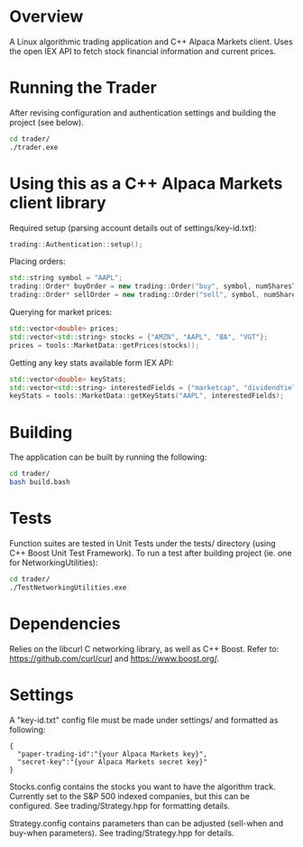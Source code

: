 # Overview
A Linux algorithmic trading application and C++ Alpaca Markets client.
Uses the open IEX API to fetch stock financial information and current prices.

# Running the Trader
After revising configuration and authentication settings and building the project (see below).
```bash
cd trader/
./trader.exe
```

# Using this as a C++ Alpaca Markets client library
Required setup (parsing account details out of settings/key-id.txt):
```C++
trading::Authentication::setup();
```
Placing orders:
```C++
std::string symbol = "AAPL";
trading::Order* buyOrder = new trading::Order("buy", symbol, numSharesToBuy);
trading::Order* sellOrder = new trading::Order("sell", symbol, numSharesToSell);
```
Querying for market prices:
```C++
std::vector<double> prices;
std::vector<std::string> stocks = {"AMZN", "AAPL", "BA", "VGT"};
prices = tools::MarketData::getPrices(stocks));
```
Getting any key stats available form IEX API:
```C++
std::vector<double> keyStats;
std::vector<std::string> interestedFields = {"marketcap", "dividendYield", "peRatioHigh"};
keyStats = tools::MarketData::getKeyStats("AAPL", interestedFields);
```

# Building
The application can be built by running the following:
```bash
cd trader/
bash build.bash
```

# Tests
Function suites are tested in Unit Tests under the tests/ directory (using C++ Boost Unit Test Framework).
To run a test after building project (ie. one for NetworkingUtilities):
```bash
cd trader/
./TestNetworkingUtilities.exe
```

# Dependencies
Relies on the libcurl C networking library, as well as C++ Boost.
Refer to: https://github.com/curl/curl and https://www.boost.org/.

# Settings
A "key-id.txt" config file must be made under settings/ and formatted as following:
```
{
  "paper-trading-id":"{your Alpaca Markets key}",
  "secret-key":"{your Alpaca Markets secret key}"
}
```
Stocks.config contains the stocks you want to have the algorithm track. 
Currently set to the S&P 500 indexed companies, but this can be configured.
See trading/Strategy.hpp for formatting details.

Strategy.config contains parameters than can be adjusted (sell-when and buy-when parameters).
See trading/Strategy.hpp for details.
